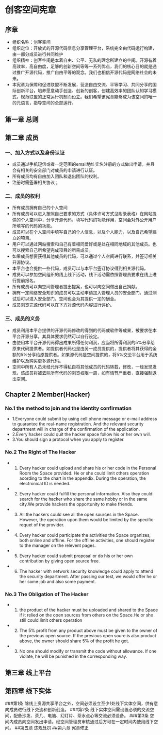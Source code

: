 # 创客空间宪章
## 序章
- 组织名称：创客空间
- 组织定位：开放式的开源代码信息分享管理平台，系统完全由代码运行构建，由一部分成员进行共同维护
- 组织精神：创客空间是本着自由、公平、无私的理念所建立的空间。开源有着高效率，高自由度，足够的创新空间等等一系列优点，我们的核心目的就是通过推广开源代码，推广自由平等的观念。我们也相信开源代码是网络社会的未来。
- 本宪章为保障和促进联盟不断发展，营造自由交流、平等学习、共同分享的国际创新平台，培养愿意动手创造、创新的创客，创建高效率的团队认知学习模式，规范联盟的正常运行机制而设立。我们希望该宪章能够成为该空间的唯一的元语言，指导空间的全部运行。

## 第一章 总则
## 第二章    成员

### 一、加入方式以及身份认证
- 成员通过手机短信或者一定范围的email地址实名注册的方式做出申请，并且会有相关的安全部门对成员的申请进行认证。
- 所有成员均有自由加入团队和退出团队的权利。
- 注册时需签署相关协议；

### 二、成员的权利
- 所有成员拥有自己的个人空间
- 所有成员可以进入按照自己要求的方式（具体许可方式见附录表格）在网站提供的个人空间中，分享开源代码，填写代码的功能作用，空间会对外公开用户所填写的代码的功能。
- 成员可以在个人空间中填写自己的个人信息，以及个人能力，以及自己希望建立的项目。
- 用户可以通过网站搜索和自己有着相同爱好或是处在相同地域的其他成员。也可以搜索自己所希望完成项目的所需成员。
- 如果成员想要获得其他成员的代码，可以通过个人空间进行联系，并签订相关开源协议。
- 本平台也会提供一些代码，成员可以与本平台签订协议得到相关源代码。
- 成员可以参加空间组织的线上线下活动，线下活动需依照管理员要求在线上进行提前报名。
- 所有成员可以向空间管理者提出提案，也可以向空间做出自己捐献。
- 拥有一定网络安全知识的成员可以主动申请加入管理人员的安全部门，通过测试后可以进入安全部门，空间也会为其提供一定的酬金。
- 成员浏览完源代码可以在下方对源代码内容进行评价。

### 三、成员的义务
- 成员利用本平台提供的开源代码修改的得到的代码或软件等成果，被要求在本平台开源分享，其具体要求仍然可以自行设定。
- 由使用本平台开源代码得出成果所得任何利润，应当将所得利润的5%分享给原来代码提供者。如提供者代码也是由另一成员提供的，提供者将其获得的金额的5%分享给原提供者。如果源代码是空间提供的，将5%交至平台用于系统维护以及购买更多源代码。
- 空间中所有人员未经允许不得私自将其他成员的代码转载，修改，一经发现发现，该成员将被去除所有代码的浏览权限一周，如有情节严重者，直接强制退出空间。

## Chapter 2 Member(Hacker)

### No.1 the method to join and the identity confirmation
- 1.Everyone could submit by using cell phone message or e-mail address to guarantee the real-name registration. And the relevant security department will in charge of the confirmation of the application.
- 2.Every hacker could quit the hacker space follow his or her own will.
- 3.You should sign a protocol when you apply to register.

### No.2 The Right of The Hacker
- 1. Every hacker could upload and share his or her code in the Personal Room the Space provided. He or she could limit others operation acording to the chart in the appendix. During the operation, the electronical ID is needed.
- 2. Every hacker could fulfill the personal information. Also they could search for the hacker who share the same hobby or in the same city.We provide hackers the opportunity to make friends.
- 3. All the hackers could see all the open sources in the Space. However, the operation upon them would be limited by the specific requet of the provider.
- 4. Every hacker could participate the activities the Space organizes, both online and offline. For the offline activities, one should register to the manager on the relevent pages.
- 5. Every hacker could submit proposal or do his or her own contribution by giving open source free.
- 6. The hacker with network security knowledge could apply to attend the security department. After passing our test, we would offer he or her some job and also some payment. 

### No.3 The Obligation of The Hacker
- 1. the product of the hacker must be uploaded and shared to the Space if it relied on the open sources from others on the Space.He or she still could limit others operation
- 2. The 5% profit from any product above must be given to the owner of the previous open source. If the previous open soure is also product above, the owner should share 5% of the profit he got. 
- 3. No one should modify or transmit the code without allowance. If one violate, he will be punished in the corresponding way. 

## 第三章 线上平台
## 第四章 线下实体
###第1条
除线上资源共享平台之外，空间必须设立至少1处线下实体空间，供有意向成员进行线下交流和创新创造。
###第2条
线下实体空间需设置必须的交流空间，配备沙发、茶几、电脑、幻灯片、茶水点心等交流必须设备。
###第3条
空间内成员向空间发出申请，经空间管理员审核通过后方可在一定时间内使用线下空间。
##第五章 违规处罚
##第六章 宪章修正